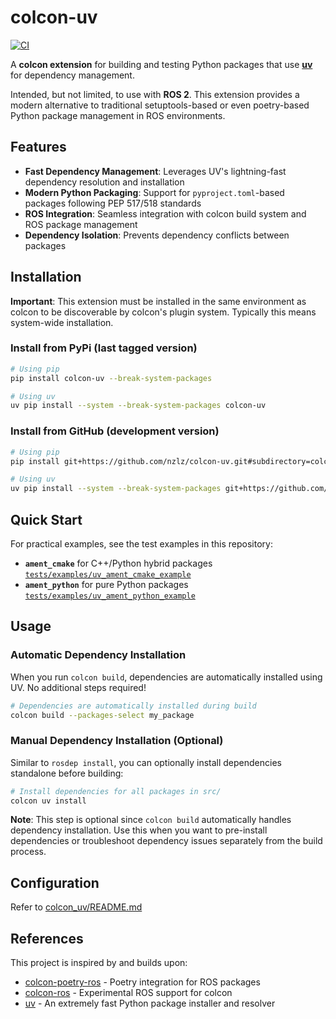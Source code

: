 # colcon-uv

[![CI](https://github.com/nzlz/colcon-uv/actions/workflows/ci.yml/badge.svg)](https://github.com/nzlz/colcon-uv/actions/workflows/ci.yml)

A **colcon extension** for building and testing Python packages that use **[uv](https://github.com/astral-sh/uv)** for dependency management.

Intended, but not limited, to use with **ROS 2**. This extension provides a modern alternative to traditional setuptools-based or even poetry-based Python package management in ROS environments.

## Features

- **Fast Dependency Management**: Leverages UV's lightning-fast dependency resolution and installation
- **Modern Python Packaging**: Support for `pyproject.toml`-based packages following PEP 517/518 standards
- **ROS Integration**: Seamless integration with colcon build system and ROS package management
- **Dependency Isolation**: Prevents dependency conflicts between packages

## Installation

**Important**: This extension must be installed in the same environment as colcon to be discoverable by colcon's plugin system. Typically this means system-wide installation.

### Install from PyPi (last tagged version)

```bash
# Using pip
pip install colcon-uv --break-system-packages

# Using uv
uv pip install --system --break-system-packages colcon-uv
```

### Install from GitHub (development version)

```bash
# Using pip
pip install git+https://github.com/nzlz/colcon-uv.git#subdirectory=colcon_uv --break-system-packages

# Using uv
uv pip install --system --break-system-packages git+https://github.com/nzlz/colcon-uv.git#subdirectory=colcon_uv
```

## Quick Start

For practical examples, see the test examples in this repository:

- **`ament_cmake`** for C++/Python hybrid packages [`tests/examples/uv_ament_cmake_example`](tests/examples/uv_ament_cmake_example/pyproject.toml)
- **`ament_python`** for pure Python packages [`tests/examples/uv_ament_python_example`](tests/examples/uv_ament_python_example/pyproject.toml)

## Usage

### Automatic Dependency Installation

When you run `colcon build`, dependencies are automatically installed using UV. No additional steps required!

```bash
# Dependencies are automatically installed during build
colcon build --packages-select my_package
```

### Manual Dependency Installation (Optional)

Similar to `rosdep install`, you can optionally install dependencies standalone before building:

```bash
# Install dependencies for all packages in src/
colcon uv install
```

**Note**: This step is optional since `colcon build` automatically handles dependency installation. Use this when you want to pre-install dependencies or troubleshoot dependency issues separately from the build process.

## Configuration

Refer to [colcon_uv/README.md](colcon_uv/README.md#configuration)

## References

This project is inspired by and builds upon:

- [colcon-poetry-ros](https://github.com/UrbanMachine/colcon-poetry-ros) - Poetry integration for ROS packages
- [colcon-ros](https://github.com/colcon/colcon-ros/tree/colcon-python-project) - Experimental ROS support for colcon
- [uv](https://github.com/astral-sh/uv) - An extremely fast Python package installer and resolver
